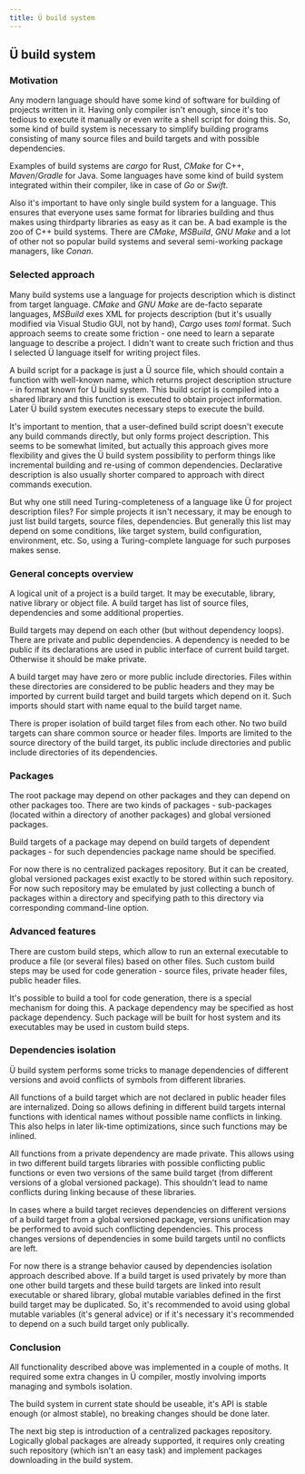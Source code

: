 ```yaml
---
title: Ü build system
---
```


## Ü build system

### Motivation

Any modern language should have some kind of software for building of projects written in it.
Having only compiler isn't enough, since it's too tedious to execute it manually or even write a shell script for doing this.
So, some kind of build system is necessary to simplify building programs consisting of many source files and build targets and with possible dependencies.

Examples of build systems are *cargo* for Rust, *CMake* for C++, *Maven*/*Gradle* for Java.
Some languages have some kind of build system integrated within their compiler, like in case of *Go* or *Swift*.

Also it's important to have only single build system for a language.
This ensures that everyone uses same format for libraries building and thus makes using thirdparty libraries as easy as it can be.
A bad example is the zoo of C++ build systems.
There are *CMake*, *MSBuild*, *GNU Make* and a lot of other not so popular build systems and several semi-working package managers, like *Conan*.


### Selected approach

Many build systems use a language for projects description which is distinct from target language.
*CMake* and *GNU Make* are de-facto separate languages, *MSBuild* exes XML for projects description (but it's usually modified via Visual Studio GUI, not by hand), *Cargo* uses *toml* format.
Such approach seems to create some friction - one need to learn a separate language to describe a project.
I didn't want to create such friction and thus I selected Ü language itself for writing project files.

A build script for a package is just a Ü source file, which should contain a function with well-known name, which returns project description structure - in format known for Ü build system.
This build script is compiled into a shared library and this function is executed to obtain project information.
Later Ü build system executes necessary steps to execute the build.

It's important to mention, that a user-defined build script doesn't execute any build commands directly, but only forms project description.
This seems to be somewhat limited, but actually this approach gives more flexibility and gives the Ü build system possibility to perform things like incremental building and re-using of common dependencies.
Declarative description is also usually shorter compared to approach with direct commands execution.

But why one still need Turing-completeness of a language like Ü for project description files?
For simple projects it isn't necessary, it may be enough to just list build targets, source files, dependencies.
But generally this list may depend on some conditions, like target system, build configuration, environment, etc.
So, using a Turing-complete language for such purposes makes sense.


### General concepts overview

A logical unit of a project is a build target.
It may be executable, library, native library or object file.
A build target has list of source files, dependencies and some additional properties.

Build targets may depend on each other (but without dependency loops).
There are private and public dependencies.
A dependency is needed to be public if its declarations are used in public interface of current build target.
Otherwise it should be make private.

A build target may have zero or more public include directories.
Files within these directories are considered to be public headers and they may be imported by current build target and build targets which depend on it.
Such imports should start with name equal to the build target name.

There is proper isolation of build target files from each other.
No two build targets can share common source or header files.
Imports are limited to the source directory of the build target, its public include directories and public include directories of its dependencies.


### Packages

The root package may depend on other packages and they can depend on other packages too.
There are two kinds of packages - sub-packages (located within a directory of another packages) and global versioned packages.

Build targets of a package may depend on build targets of dependent packages - for such dependencies package name should be specified.

For now there is no centralized packages repository.
But it can be created, global versioned packages exist exactly to be stored within such repository.
For now such repository may be emulated by just collecting a bunch of packages within a directory and specifying path to this directory via corresponding command-line option.


### Advanced features

There are custom build steps, which allow to run an external executable to produce a file (or several files) based on other files.
Such custom build steps may be used for code generation - source files, private header files, public header files.

It's possible to build a tool for code generation, there is a special mechanism for doing this.
A package dependency may be specified as host package dependency.
Such package will be built for host system and its executables may be used in custom build steps.


### Dependencies isolation

Ü build system performs some tricks to manage dependencies of different versions and avoid conflicts of symbols from different libraries.

All functions of a build target which are not declared in public header files are internalized.
Doing so allows defining in different build targets internal functions with identical names without possible name conflicts in linking.
This also helps in later lik-time optimizations, since such functions may be inlined.

All functions from a private dependency are made private.
This allows using in two different build targets libraries with possible conflicting public functions or even two versions of the same build target (from different versions of a global versioned package).
This shouldn't lead to name conflicts during linking because of these libraries.

In cases where a build target recieves dependencies on different versions of a build target from a global versioned package, versions unification may be performed to avoid such conflicting dependencies.
This process changes versions of dependencies in some build targets until no conflicts are left.

For now there is a strange behavior caused by dependencies isolation approach described above.
If a build target is used privately by more than one other build targets and these build targets are linked into result executable or shared library, global mutable variables defined in the first build target may be duplicated. So, it's recommended to avoid using global mutable variables (it's general advice) or if it's necessary it's recommended to depend on a such build target only publically.


### Conclusion

All functionality described above was implemented in a couple of moths.
It required some extra changes in Ü compiler, mostly involving imports managing and symbols isolation.

The build system in current state should be useable, it's API is stable enough (or almost stable), no breaking changes should be done later.

The next big step is introduction of a centralized packages repository.
Logically global packages are already supported, it requires only creating such repository (which isn't an easy task) and implement packages downloading in the build system.
